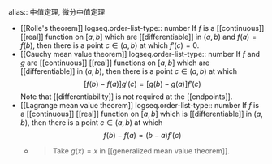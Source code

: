 alias:: 中值定理, 微分中值定理

- [[Rolle's theorem]]
  logseq.order-list-type:: number
  If $f$ is a [[continuous]] [[real]] function on $[a, b]$ which  are [[differentiable]] in $(a, b)$ and $f(a)=f(b)$, then there is a point $c\in(a,b)$ at which $f'(c) = 0$.
- [[Cauchy mean value theorem]]
  logseq.order-list-type:: number
  If $f$ and $g$ are [[continuous]] [[real]] functions on $[a, b]$ which are
  [[differentiable]] in $(a, b)$, then there is a point $c\in (a, b)$ at which
  $$[f(b) - f(a)]g'(c) = [g(b) - g(a)]f'(c)$$
  Note that [[differentiability]] is not required at the [[endpoints]].
- [[Lagrange mean value theorem]]
  logseq.order-list-type:: number
  If $f$ is a [[continuous]] [[real]] function on $[a, b]$ which is [[differentiable]] in $(a, b)$, then there is a point $c\in (a, b)$ at which 
  $$f(b) - f(a) = (b - a)f'(c)$$
	- > Take $g(x) = x$ in [[generalized mean value theorem]].
